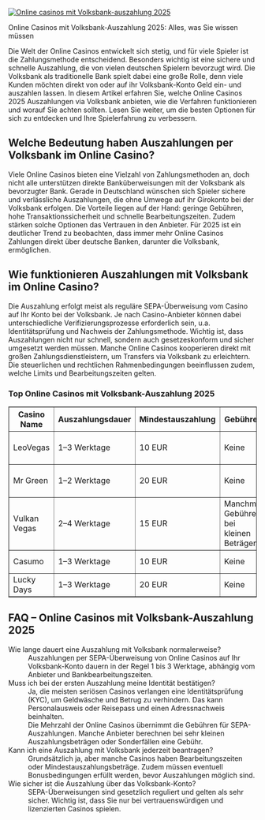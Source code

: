 [![Online casinos mit Volksbank-auszahlung 2025](https://123-caf.pages.dev/gitsignup.png)](https://vrmoo.ru/Bt82HjjY)

<div>Online Casinos mit Volksbank-Auszahlung 2025: Alles, was Sie wissen müssen</div> <p>Die Welt der Online Casinos entwickelt sich stetig, und für viele Spieler ist die Zahlungsmethode entscheidend. Besonders wichtig ist eine sichere und schnelle Auszahlung, die von vielen deutschen Spielern bevorzugt wird. Die Volksbank als traditionelle Bank spielt dabei eine große Rolle, denn viele Kunden möchten direkt von oder auf ihr Volksbank-Konto Geld ein- und auszahlen lassen. In diesem Artikel erfahren Sie, welche Online Casinos 2025 Auszahlungen via Volksbank anbieten, wie die Verfahren funktionieren und worauf Sie achten sollten. Lesen Sie weiter, um die besten Optionen für sich zu entdecken und Ihre Spielerfahrung zu verbessern.</p>  <h2>Welche Bedeutung haben Auszahlungen per Volksbank im Online Casino?</h2> <p>Viele Online Casinos bieten eine Vielzahl von Zahlungsmethoden an, doch nicht alle unterstützen direkte Banküberweisungen mit der Volksbank als bevorzugter Bank. Gerade in Deutschland wünschen sich Spieler sichere und verlässliche Auszahlungen, die ohne Umwege auf ihr Girokonto bei der Volksbank erfolgen. Die Vorteile liegen auf der Hand: geringe Gebühren, hohe Transaktionssicherheit und schnelle Bearbeitungszeiten. Zudem stärken solche Optionen das Vertrauen in den Anbieter. Für 2025 ist ein deutlicher Trend zu beobachten, dass immer mehr Online Casinos Zahlungen direkt über deutsche Banken, darunter die Volksbank, ermöglichen.</p>  <h2>Wie funktionieren Auszahlungen mit Volksbank im Online Casino?</h2> <p>Die Auszahlung erfolgt meist als reguläre SEPA-Überweisung vom Casino auf Ihr Konto bei der Volksbank. Je nach Casino-Anbieter können dabei unterschiedliche Verifizierungsprozesse erforderlich sein, u.a. Identitätsprüfung und Nachweis der Zahlungsmethode. Wichtig ist, dass Auszahlungen nicht nur schnell, sondern auch gesetzeskonform und sicher umgesetzt werden müssen. Manche Online Casinos kooperieren direkt mit großen Zahlungsdienstleistern, um Transfers via Volksbank zu erleichtern. Die steuerlichen und rechtlichen Rahmenbedingungen beeinflussen zudem, welche Limits und Bearbeitungszeiten gelten.</p>  <h3>Top Online Casinos mit Volksbank-Auszahlung 2025</h3> <table border="1" cellpadding="6" cellspacing="0">   <thead>     <tr>       <th>Casino Name</th>       <th>Auszahlungsdauer</th>       <th>Mindestauszahlung</th>       <th>Gebühren</th>       <th>Besonderheiten</th>     </tr>   </thead>   <tbody>     <tr>       <td>LeoVegas</td>       <td>1–3 Werktage</td>       <td>10 EUR</td>       <td>Keine</td>       <td>Schnelle Verifizierung, hohe Limits</td>     </tr>     <tr>       <td>Mr Green</td>       <td>1–2 Werktage</td>       <td>20 EUR</td>       <td>Keine</td>       <td>Guter Kundensupport, SSL-gesichert</td>     </tr>     <tr>       <td>Vulkan Vegas</td>       <td>2–4 Werktage</td>       <td>15 EUR</td>       <td>Manchmal Gebühren bei kleinen Beträgen</td>       <td>Große Auswahl an Slot-Spielen</td>     </tr>     <tr>       <td>Casumo</td>       <td>1–3 Werktage</td>       <td>10 EUR</td>       <td>Keine</td>       <td>Intuitive Benutzeroberfläche</td>     </tr>     <tr>       <td>Lucky Days</td>       <td>1–3 Werktage</td>       <td>20 EUR</td>       <td>Keine</td>       <td>Hohe Auszahlungslimits</td>     </tr>   </tbody> </table>  <h2>FAQ – Online Casinos mit Volksbank-Auszahlung 2025</h2> <dl>   <dt>Wie lange dauert eine Auszahlung mit Volksbank normalerweise?</dt>   <dd>Auszahlungen per SEPA-Überweisung von Online Casinos auf Ihr Volksbank-Konto dauern in der Regel 1 bis 3 Werktage, abhängig vom Anbieter und Bankbearbeitungszeiten.</dd>      <dt>Muss ich bei der ersten Auszahlung meine Identität bestätigen?</dt>   <dd>Ja, die meisten seriösen Casinos verlangen eine Identitätsprüfung (KYC), um Geldwäsche und Betrug zu verhindern. Das kann Personalausweis oder Reisepass und einen Adressnachweis beinhalten.</dd>      <dt.Fallen bei der Auszahlung Gebühren an?</dt>   <dd>Die Mehrzahl der Online Casinos übernimmt die Gebühren für SEPA-Auszahlungen. Manche Anbieter berechnen bei sehr kleinen Auszahlungsbeträgen oder Sonderfällen eine Gebühr.</dd>      <dt>Kann ich eine Auszahlung mit Volksbank jederzeit beantragen?</dt>   <dd>Grundsätzlich ja, aber manche Casinos haben Bearbeitungszeiten oder Mindestauszahlungsbeträge. Zudem müssen eventuell Bonusbedingungen erfüllt werden, bevor Auszahlungen möglich sind.</dd>      <dt>Wie sicher ist die Auszahlung über das Volksbank-Konto?</dt>   <dd>SEPA-Überweisungen sind gesetzlich reguliert und gelten als sehr sicher. Wichtig ist, dass Sie nur bei vertrauenswürdigen und lizenzierten Casinos spielen.</dd> </dl> </div>